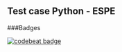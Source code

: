 ## Test case Python - ESPE

###Badges 

[![codebeat badge](https://codebeat.co/badges/0de61f4d-b492-4510-9cdb-28b93141d31c)](https://codebeat.co/projects/github-com-scrodrig-test_python-master) 
